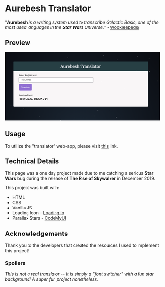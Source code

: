 # Aurebesh Translator


"**Aurebesh** *is a writing system used to transcribe Galactic Basic, one of the most used languages in the **Star Wars** Universe.*" - [Wookieepedia](https://starwars.fandom.com/wiki/Aurebesh)

## Preview

<p align="left"><img src=".readme/Aurebesh_small.png" width="650px"></p>

## Usage

To utilize the "translator" web-app, please visit [this](https://web.cs.dal.ca/~peachey/aurebesh) link.

## Technical Details

This page was a one day project made due to me catching a serious **Star Wars** bug during the release of **The Rise of Skywalker** in December 2019.

This project was built with:
* HTML
* CSS
* Vanilla JS
* Loading Icon - [Loading.io](https://loading.io/css/)
* Parallax Stars - [CodeMyUI](https://codemyui.com/parallax-pixel-stars-using-pure-css/)

## Acknowledgements

Thank you to the developers that created the resources I used to implement this project!

### Spoilers
_This is not a real translator -- It is simply a "font switcher" with a fun star background! A super fun project nonetheless._
